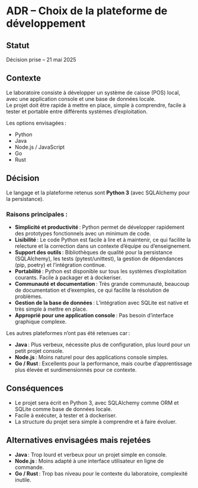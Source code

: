 # ADR – Choix de la plateforme de développement

## Statut
Décision prise – 21 mai 2025

## Contexte
Le laboratoire consiste à développer un système de caisse (POS) local, avec une application console et une base de données locale.  
Le projet doit être rapide à mettre en place, simple à comprendre, facile à tester et portable entre différents systèmes d’exploitation.

Les options envisagées :
- Python
- Java
- Node.js / JavaScript
- Go
- Rust

## Décision
Le langage et la plateforme retenus sont **Python 3** (avec SQLAlchemy pour la persistance).

### Raisons principales :
- **Simplicité et productivité** : Python permet de développer rapidement des prototypes fonctionnels avec un minimum de code.
- **Lisibilité** : Le code Python est facile à lire et à maintenir, ce qui facilite la relecture et la correction dans un contexte d’équipe ou d’enseignement.
- **Support des outils** : Bibliothèques de qualité pour la persistance (SQLAlchemy), les tests (pytest/unittest), la gestion de dépendances (pip, poetry) et l’intégration continue.
- **Portabilité** : Python est disponible sur tous les systèmes d’exploitation courants. Facile à packager et à dockeriser.
- **Communauté et documentation** : Très grande communauté, beaucoup de documentation et d’exemples, ce qui facilite la résolution de problèmes.
- **Gestion de la base de données** : L’intégration avec SQLite est native et très simple à mettre en place.
- **Approprié pour une application console** : Pas besoin d’interface graphique complexe.

Les autres plateformes n’ont pas été retenues car :
- **Java** : Plus verbeux, nécessite plus de configuration, plus lourd pour un petit projet console.
- **Node.js** : Moins naturel pour des applications console simples.
- **Go / Rust** : Excellents pour la performance, mais courbe d’apprentissage plus élevée et surdimensionnés pour ce contexte.

## Conséquences
- Le projet sera écrit en Python 3, avec SQLAlchemy comme ORM et SQLite comme base de données locale.
- Facile à exécuter, à tester et à dockeriser.
- La structure du projet sera simple à comprendre et à faire évoluer.

## Alternatives envisagées mais rejetées
- **Java** : Trop lourd et verbeux pour un projet simple en console.
- **Node.js** : Moins adapté à une interface utilisateur en ligne de commande.
- **Go / Rust** : Trop bas niveau pour le contexte du laboratoire, complexité inutile.
